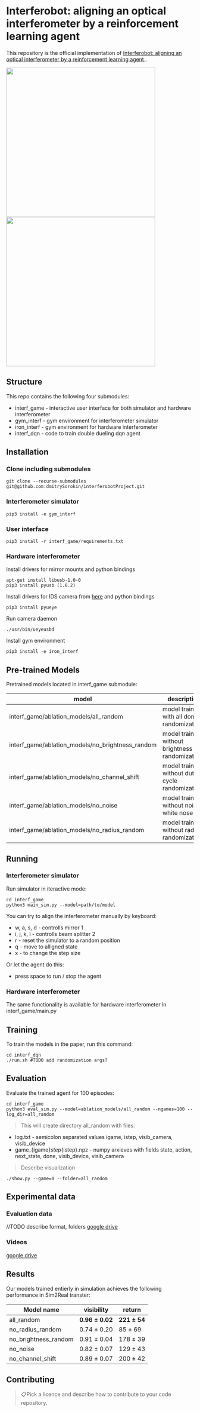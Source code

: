 # Interferobot: aligning an optical interferometer by a reinforcement learning agent 

This repository is the official implementation of [Interferobot: aligning an optical interferometer by a reinforcement learning agent ](http://arxiv.org/abs/2006.02252).

<p float="center">
    <img src="gif/0.gif" width="400"/>
    <img src="gif/2.gif" width="400"/>
</p>


## Structure
This repo contains the following four submodules:

* interf_game  -  interactive user interface for both simulator and hardware interferometer
* gym_interf    -  gym environment for interferometer simulator  
* iron_interf    -  gym environment for hardware interferometer
* interf_dqn    -  code to train double dueling dqn agent


## Installation

### Clone including submodules 
```
git clone --recurse-submodules git@github.com:dmitrySorokin/interferobotProject.git
```

### Interferometer simulator
```
pip3 install -e gym_interf
```
### User interface 
```
pip3 install -r interf_game/requirements.txt
```

### Hardware interferometer
Install drivers for mirror mounts and python bindings
```
apt-get install libusb-1.0-0
pip3 install pyusb (1.0.2)
```

Install drivers for IDS camera from [here](https://en.ids-imaging.com/download-ueye-emb-hardfloat.html
) and python bindings
```
pip3 install pyueye
```

Run camera daemon
```
./usr/bin/ueyeusbd
```

Install gym environment
```
pip3 install -e iron_interf
```

## Pre-trained Models

Pretrained models located in interf_game submodule:

|  model |  description | 
|---|---|
| interf_game/ablation_models/all_random  |  model trained with all doman randomizations  | 
| interf_game/ablation_models/no_brightness_random  |   model trained without brightness randomization | 
|  interf_game/ablation_models/no_channel_shift  |  model trained without duty cycle randomization |
|  interf_game/ablation_models/no_noise  |  model trained without noise white nose |
|  interf_game/ablation_models/no_radius_random  |  model trained without radius randomization |

## Running

### Interferometer simulator 
Run simulator in iteractive mode:
```
cd interf_game
python3 main_sim.py --model=path/to/model
```

You can try to align the interferometer manually by keyboard:
* w, a, s, d - controlls mirror 1
* i, j, k, l  - controlls beam splitter 2
* r - reset the simulator to a random position
* q - move to alligned state
* x - to change the step size

Or let the agent do this:
* press space to run / stop the agent

### Hardware interferometer
The same functionality is available for hardware interferometer in interf_game/main.py

## Training

To train the models in the paper, run this command:
```
cd interf_dqn
./run.sh #TODO add randomization args?
```

## Evaluation
Evaluate the trained agent for 100 episodes:
```
cd interf_game
python3 eval_sim.py --model=ablation_models/all_random --ngames=100 --log_dir=all_random
```
> This will create directory all_random with files:
* log.txt - semicolon separated values igame, istep, visib_camera, visib_device
* game_{igame}_step_{istep}.npz - numpy arxieves with fields state, action, next_state, done, visib_device, visib_camera

> Describe visualization
```
./show.py --game=0 --folder=all_random
```


## Experimental data

### Evaluation data
//TODO describe format, folders
[google drive](https://drive.google.com/drive/folders/1hJ7qZNdD0RXapVm97u8iSA2aWGZymRJf?usp=sharing)

### Videos

[google drive](https://drive.google.com/drive/folders/1aCN76hxIwY7zNbrZd84NIdNhdQE5yzfP?usp=sharing)

## Results

Our models trained entierly in simulation achieves the following performance in Sim2Real transter:

| Model name         | visibility | return |
| ------------------ |---------------- | -------------- |
| all_random                    |   **0.96 ± 0.02**  |  **221 ± 54**  |
| no_radius_random        | 0.74 ± 0.20         | 85 ± 69          |
| no_brightness_random | 0.91 ± 0.04         | 178 ± 39        |
| no_noise                       | 0.82 ± 0.07         | 129 ± 43        |
| no_channel_shift          | 0.89 ± 0.07         | 200 ± 42        | 


## Contributing

> 📋Pick a licence and describe how to contribute to your code repository. 
